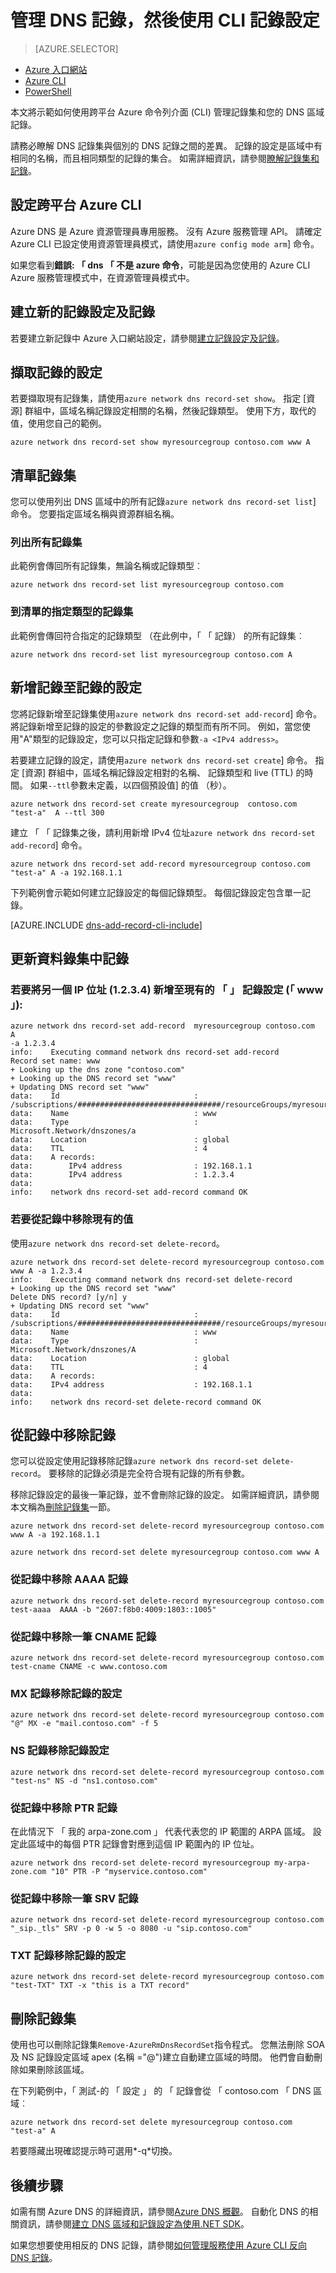 <properties
   pageTitle="管理 DNS 記錄設定和使用 Azure CLI Azure DNS 記錄 |Microsoft Azure"
   description="裝載您的網域，在 Azure 的 DNS 時，管理 DNS 記錄集和 Azure DNS 記錄。 所有 CLI 命令，記錄集和記錄上進行的作業。"
   services="dns"
   documentationCenter="na"
   authors="jtuliani"
   manager="carmonm"
   editor=""/>

<tags
   ms.service="dns"
   ms.devlang="na"
   ms.topic="article"
   ms.tgt_pltfrm="na"
   ms.workload="infrastructure-services"
   ms.date="09/22/2016"
   ms.author="jtuliani"/>

# <a name="manage-dns-records-and-record-sets-by-using-cli"></a>管理 DNS 記錄，然後使用 CLI 記錄設定


> [AZURE.SELECTOR]
- [Azure 入口網站](dns-operations-recordsets-portal.md)
- [Azure CLI](dns-operations-recordsets-cli.md)
- [PowerShell](dns-operations-recordsets.md)


本文將示範如何使用跨平台 Azure 命令列介面 (CLI) 管理記錄集和您的 DNS 區域記錄。

請務必瞭解 DNS 記錄集與個別的 DNS 記錄之間的差異。 記錄的設定是區域中有相同的名稱，而且相同類型的記錄的集合。 如需詳細資訊，請參閱[瞭解記錄集和記錄](dns-getstarted-create-recordset-cli.md)。


## <a name="configure-the-cross-platform-azure-cli"></a>設定跨平台 Azure CLI

Azure DNS 是 Azure 資源管理員專用服務。 沒有 Azure 服務管理 API。 請確定 Azure CLI 已設定使用資源管理員模式，請使用`azure config mode arm`] 命令。

如果您看到**錯誤: 「 dns 「 不是 azure 命令**，可能是因為您使用的 Azure CLI Azure 服務管理模式中，在資源管理員模式中。

## <a name="create-a-new-record-set-and-record"></a>建立新的記錄設定及記錄

若要建立新記錄中 Azure 入口網站設定，請參閱[建立記錄設定及記錄](dns-getstarted-create-recordset-cli.md)。


## <a name="retrieve-a-record-set"></a>擷取記錄的設定

若要擷取現有記錄集，請使用`azure network dns record-set show`。 指定 [資源] 群組中，區域名稱記錄設定相關的名稱，然後記錄類型。 使用下方，取代的值，使用您自己的範例。

    azure network dns record-set show myresourcegroup contoso.com www A


## <a name="list-record-sets"></a>清單記錄集

您可以使用列出 DNS 區域中的所有記錄`azure network dns record-set list`] 命令。 您要指定區域名稱與資源群組名稱。

### <a name="to-list-all-record-sets"></a>列出所有記錄集

此範例會傳回所有記錄集，無論名稱或記錄類型︰

    azure network dns record-set list myresourcegroup contoso.com

### <a name="to-list-record-sets-of-a-given-type"></a>到清單的指定類型的記錄集

此範例會傳回符合指定的記錄類型 （在此例中，「 「 記錄） 的所有記錄集︰

    azure network dns record-set list myresourcegroup contoso.com A


## <a name="add-a-record-to-a-record-set"></a>新增記錄至記錄的設定

您將記錄新增至記錄集使用`azure network dns record-set add-record`] 命令。 將記錄新增至記錄的設定的參數設定之記錄的類型而有所不同。 例如，當您使用"A"類型的記錄設定，您可以只指定記錄和參數`-a <IPv4 address>`。

若要建立記錄的設定，請使用`azure network dns record-set create`] 命令。 指定 [資源] 群組中，區域名稱記錄設定相對的名稱、 記錄類型和 live (TTL) 的時間。 如果`--ttl`參數未定義，以四個預設值] 的值 （秒）。

    azure network dns record-set create myresourcegroup  contoso.com "test-a"  A --ttl 300


建立 「 「 記錄集之後，請利用新增 IPv4 位址`azure network dns record-set add-record`] 命令。

    azure network dns record-set add-record myresourcegroup contoso.com "test-a" A -a 192.168.1.1


下列範例會示範如何建立記錄設定的每個記錄類型。 每個記錄設定包含單一記錄。

[AZURE.INCLUDE [dns-add-record-cli-include](../../includes/dns-add-record-cli-include.md)]


## <a name="update-a-record-in-a-record-set"></a>更新資料錄集中記錄

### <a name="to-add-another-ip-address-1234-to-an-existing-a-record-set-www"></a>若要將另一個 IP 位址 (1.2.3.4) 新增至現有的 「 」 記錄設定 (「 www 」):

    azure network dns record-set add-record  myresourcegroup contoso.com  A
    -a 1.2.3.4
    info:    Executing command network dns record-set add-record
    Record set name: www
    + Looking up the dns zone "contoso.com"
    + Looking up the DNS record set "www"
    + Updating DNS record set "www"
    data:    Id                              : /subscriptions/################################/resourceGroups/myresourcegroup/providers/Microsoft.Network/dnszones/contoso.com/a/www
    data:    Name                            : www
    data:    Type                            : Microsoft.Network/dnszones/a
    data:    Location                        : global
    data:    TTL                             : 4
    data:    A records:
    data:        IPv4 address                : 192.168.1.1
    data:        IPv4 address                : 1.2.3.4
    data:
    info:    network dns record-set add-record command OK

### <a name="to-remove-an-existing-value-from-a-record-set"></a>若要從記錄中移除現有的值
使用`azure network dns record-set delete-record`。

    azure network dns record-set delete-record myresourcegroup contoso.com www A -a 1.2.3.4
    info:    Executing command network dns record-set delete-record
    + Looking up the DNS record set "www"
    Delete DNS record? [y/n] y
    + Updating DNS record set "www"
    data:    Id                              : /subscriptions/################################/resourceGroups/myresourcegroup/providers/Microsoft.Network/dnszones/contoso.com/A/www
    data:    Name                            : www
    data:    Type                            : Microsoft.Network/dnszones/A
    data:    Location                        : global
    data:    TTL                             : 4
    data:    A records:
    data:    IPv4 address                    : 192.168.1.1
    data:
    info:    network dns record-set delete-record command OK



## <a name="remove-a-record-from-a-record-set"></a>從記錄中移除記錄

您可以從設定使用記錄移除記錄`azure network dns record-set delete-record`。 要移除的記錄必須是完全符合現有記錄的所有參數。

移除記錄設定的最後一筆記錄，並不會刪除記錄的設定。 如需詳細資訊，請參閱本文稱為[刪除記錄集](#delete)一節。

    azure network dns record-set delete-record myresourcegroup contoso.com www A -a 192.168.1.1

    azure network dns record-set delete myresourcegroup contoso.com www A

### <a name="remove-an-aaaa-record-from-a-record-set"></a>從記錄中移除 AAAA 記錄

    azure network dns record-set delete-record myresourcegroup contoso.com test-aaaa  AAAA -b "2607:f8b0:4009:1803::1005"

### <a name="remove-a-cname-record-from-a-record-set"></a>從記錄中移除一筆 CNAME 記錄

    azure network dns record-set delete-record myresourcegroup contoso.com test-cname CNAME -c www.contoso.com


### <a name="remove-an-mx-record-from-a-record-set"></a>MX 記錄移除記錄的設定

    azure network dns record-set delete-record myresourcegroup contoso.com "@" MX -e "mail.contoso.com" -f 5

### <a name="remove-an-ns-record-from-record-set"></a>NS 記錄移除記錄設定

    azure network dns record-set delete-record myresourcegroup contoso.com  "test-ns" NS -d "ns1.contoso.com"

### <a name="remove-a-ptr-record-from-a-record-set"></a>從記錄中移除 PTR 記錄
在此情況下 「 我的 arpa-zone.com 」 代表代表您的 IP 範圍的 ARPA 區域。  設定此區域中的每個 PTR 記錄會對應到這個 IP 範圍內的 IP 位址。

    azure network dns record-set delete-record myresourcegroup my-arpa-zone.com "10" PTR -P "myservice.contoso.com"

### <a name="remove-an-srv-record-from-a-record-set"></a>從記錄中移除一筆 SRV 記錄

    azure network dns record-set delete-record myresourcegroup contoso.com  "_sip._tls" SRV -p 0 -w 5 -o 8080 -u "sip.contoso.com"

### <a name="remove-a-txt-record-from-a-record-set"></a>TXT 記錄移除記錄的設定

    azure network dns record-set delete-record myresourcegroup contoso.com  "test-TXT" TXT -x "this is a TXT record"

## <a name="delete"></a>刪除記錄集

使用也可以刪除記錄集`Remove-AzureRmDnsRecordSet`指令程式。 您無法刪除 SOA 及 NS 記錄設定區域 apex (名稱 ="@")建立自動建立區域的時間。 他們會自動刪除如果刪除該區域。

在下列範例中，「 測試-的 「 設定 」 的 「 記錄會從 「 contoso.com 「 DNS 區域︰

    azure network dns record-set delete myresourcegroup contoso.com  "test-a" A

若要隱藏出現確認提示時可選用*-q*切換。


## <a name="next-steps"></a>後續步驟

如需有關 Azure DNS 的詳細資訊，請參閱[Azure DNS 概觀](dns-overview.md)。 自動化 DNS 的相關資訊，請參閱[建立 DNS 區域和記錄設定為使用.NET SDK](dns-sdk.md)。

如果您想要使用相反的 DNS 記錄，請參閱[如何管理服務使用 Azure CLI 反向 DNS 記錄](dns-reverse-dns-record-operations-cli.md)。
